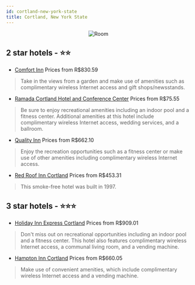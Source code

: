 ```yaml
---
id: cortland-new-york-state
title: Cortland, New York State
---
```


<center><img src="https://i.travelapi.com/hotels/5000000/4290000/4282600/4282503/c99361e7_z.jpg" alt="Room" /></center>


##  2 star hotels - ⭐️⭐️

-    [Comfort Inn](https://us.hurb.com/hotels/cortland/comfort-inn-JNP-JP974512?cmp=18055) Prices from R$830.59
   > Take in the views from a garden and make use of amenities such as complimentary wireless Internet access and gift shops/newsstands.
-    [Ramada Cortland Hotel and Conference Center](https://us.hurb.com/hotels/cortland/ramada-cortland-hotel-and-conference-center-JNP-JP782617?cmp=18055) Prices from R$75.55
   > Be sure to enjoy recreational amenities including an indoor pool and a fitness center. Additional amenities at this hotel include complimentary wireless Internet access, wedding services, and a ballroom.
-    [Quality Inn](https://us.hurb.com/hotels/cortland/quality-inn-JNP-JP305727?cmp=18055) Prices from R$662.10
   > Enjoy the recreation opportunities such as a fitness center or make use of other amenities including complimentary wireless Internet access.
-    [Red Roof Inn Cortland](https://us.hurb.com/hotels/cortland/red-roof-inn-cortland-JNP-JP02611D?cmp=18055) Prices from R$453.31
   > This smoke-free hotel was built in 1997.

##  3 star hotels - ⭐️⭐️⭐️

-    [Holiday Inn Express Cortland](https://us.hurb.com/hotels/cortland/holiday-inn-express-cortland-JNP-JP782828?cmp=18055) Prices from R$909.01
   > Don't miss out on recreational opportunities including an indoor pool and a fitness center. This hotel also features complimentary wireless Internet access, a communal living room, and a vending machine.
-    [Hampton Inn Cortland](https://us.hurb.com/hotels/cortland/hampton-inn-cortland-JNP-JP057530?cmp=18055) Prices from R$660.05
   > Make use of convenient amenities, which include complimentary wireless Internet access and a vending machine.
